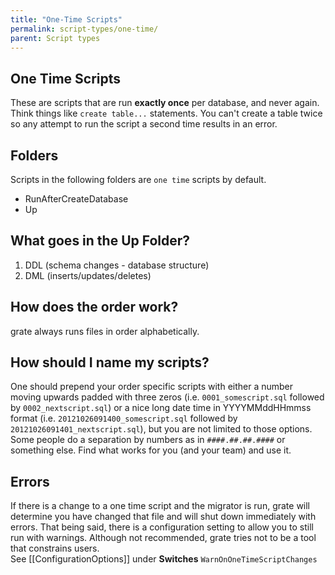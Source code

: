 ```yaml
---
title: "One-Time Scripts"
permalink: script-types/one-time/
parent: Script types
---
```

## One Time Scripts

These are scripts that are run **exactly once** per database, and never again.  Think things like `create table...` statements.  You can't create a table twice so any attempt to run the script a second time results in an error.

## Folders
Scripts in the following folders are `one time` scripts by default.

* RunAfterCreateDatabase
* Up

## What goes in the Up Folder?

1. DDL (schema changes - database structure)  
1. DML (inserts/updates/deletes)  
  
## How does the order work?
  
grate always runs files in order alphabetically.
  
## How should I name my scripts?
  
One should prepend your order specific scripts with either a number moving upwards padded with three zeros (i.e. `0001_somescript.sql` followed by `0002_nextscript.sql`) or a nice long date time in YYYYMMddHHmmss format (i.e. `20121026091400_somescript.sql` followed by `20121026091401_nextscript.sql`), but you are not limited to those options. Some people do a separation by numbers as in `####.##.##.####` or something else. Find what works for you (and your team) and use it.   
  
## Errors
If there is a change to a one time script and the migrator is run, grate will determine you have changed that file and will shut down immediately with errors.  That being said, there is a configuration setting to allow you to still run with warnings. Although not recommended, grate tries not to be a tool that constrains users.  
See [[ConfigurationOptions]] under **Switches** `WarnOnOneTimeScriptChanges`
